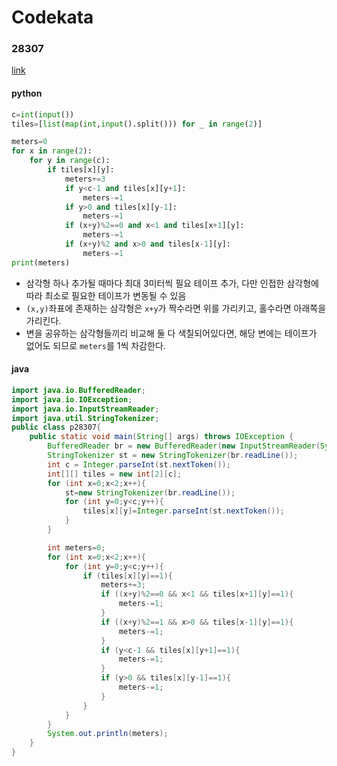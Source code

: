 # Codekata
### 28307
[link](https://www.acmicpc.net/problem/28307)
#### python
```python
c=int(input())
tiles=[list(map(int,input().split())) for _ in range(2)]

meters=0
for x in range(2):
    for y in range(c):
        if tiles[x][y]:
            meters+=3
            if y<c-1 and tiles[x][y+1]:
                meters-=1
            if y>0 and tiles[x][y-1]:
                meters-=1
            if (x+y)%2==0 and x<1 and tiles[x+1][y]:
                meters-=1
            if (x+y)%2 and x>0 and tiles[x-1][y]:
                meters-=1
print(meters)
```
- 삼각형 하나 추가될 때마다 최대 3미터씩 필요 테이프 추가, 다만 인접한 삼각형에 따라 최소로 필요한 테이프가 변동될 수 있음
- `(x,y)`좌표에 존재하는 삼각형은 `x+y`가 짝수라면 위를 가리키고, 홀수라면 아래쪽을 가리킨다.
- 변을 공유하는 삼각형들끼리 비교해 둘 다 색칠되어있다면, 해당 변에는 테이프가 없어도 되므로 `meters`를 1씩 차감한다. 


#### java
```java
import java.io.BufferedReader;
import java.io.IOException;
import java.io.InputStreamReader;
import java.util.StringTokenizer;
public class p28307{
    public static void main(String[] args) throws IOException {
        BufferedReader br = new BufferedReader(new InputStreamReader(System.in));
        StringTokenizer st = new StringTokenizer(br.readLine());
        int c = Integer.parseInt(st.nextToken());
        int[][] tiles = new int[2][c];
        for (int x=0;x<2;x++){
            st=new StringTokenizer(br.readLine());
            for (int y=0;y<c;y++){
                tiles[x][y]=Integer.parseInt(st.nextToken());
            }
        }

        int meters=0;
        for (int x=0;x<2;x++){
            for (int y=0;y<c;y++){
                if (tiles[x][y]==1){
                    meters+=3;
                    if ((x+y)%2==0 && x<1 && tiles[x+1][y]==1){
                        meters-=1;
                    }
                    if ((x+y)%2==1 && x>0 && tiles[x-1][y]==1){
                        meters-=1;
                    }
                    if (y<c-1 && tiles[x][y+1]==1){
                        meters-=1;
                    }
                    if (y>0 && tiles[x][y-1]==1){
                        meters-=1;
                    }
                }
            }
        }
        System.out.println(meters);
    }
}
```